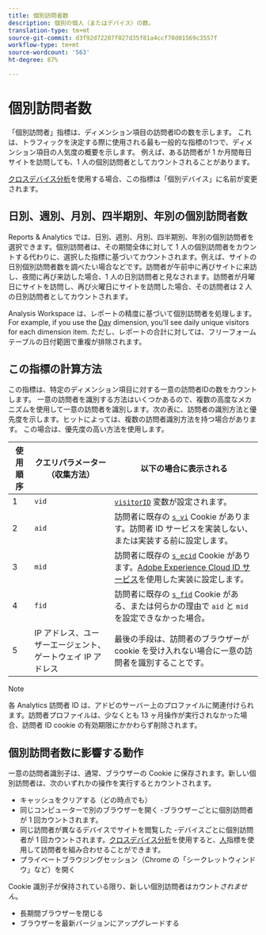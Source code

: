 ```yaml
---
title: 個別訪問者数
description: 個別の個人（またはデバイス）の数。
translation-type: tm+mt
source-git-commit: d3f92d72207f027d35f81a4ccf70d01569c3557f
workflow-type: tm+mt
source-wordcount: '563'
ht-degree: 87%

---
```



# 個別訪問者数

「個別訪問者」指標は、ディメンション項目の訪問者IDの数を示します。 これは、トラフィックを決定する際に使用される最も一般的な指標の1つで、ディメンション項目の人気度の概要を示します。 例えば、ある訪問者が 1 か月間毎日サイトを訪問しても、1 人の個別訪問者としてカウントされることがあります。

[クロスデバイス分析](../cda/overview.md)を使用する場合、この指標は「個別デバイス」に名前が変更されます。

## 日別、週別、月別、四半期別、年別の個別訪問者数

Reports &amp; Analytics では、日別、週別、月別、四半期別、年別の個別訪問者を選択できます。個別訪問者は、その期間全体に対して 1 人の個別訪問者をカウントする代わりに、選択した指標に基づいてカウントされます。例えば、サイトの日別個別訪問者数を調べたい場合などです。訪問者が午前中に再びサイトに来訪し、夜間に再び来訪した場合、1 人の日別訪問者と見なされます。訪問者が月曜日にサイトを訪問し、再び火曜日にサイトを訪問した場合、その訪問者は 2 人の日別訪問者としてカウントされます。

Analysis Workspace は、レポートの精度に基づいて個別訪問者を処理します。For example, if you use the [Day](../dimensions/day.md) dimension, you&#39;ll see daily unique visitors for each dimension item. ただし、レポートの合計に対しては、フリーフォームテーブルの日付範囲で重複が排除されます。

## この指標の計算方法

この指標は、特定のディメンション項目に対する一意の訪問者IDの数をカウントします。 一意の訪問者を識別する方法はいくつかあるので、複数の高度なメカニズムを使用して一意の訪問者を識別します。次の表に、訪問者の識別方法と優先度を示します。ヒットによっては、複数の訪問者識別方法を持つ場合があります。 この場合は、優先度の高い方法を使用します。

| 使用順序 | クエリパラメーター（収集方法） | 以下の場合に表示される |
| --- | --- | --- |
| 1 | `vid` | [`visitorID`](/help/implement/vars/config-vars/visitorid.md) 変数が設定されます。 |
| 2 | `aid` | 訪問者に既存の [`s_vi`](https://docs.adobe.com/content/help/ja-JP/core-services/interface/ec-cookies/cookies-analytics.html) Cookie があります。訪問者 ID サービスを実装しない、または実装する前に設定します。 |
| 3 | `mid` | 訪問者に既存の [`s_ecid`](https://docs.adobe.com/content/help/ja-JP/core-services/interface/ec-cookies/cookies-analytics.html) Cookie があります。[Adobe Experience Cloud ID サービス](https://docs.adobe.com/content/help/ja-JP/id-service/using/home.html)を使用した実装に設定します。 |
| 4 | `fid` | 訪問者に既存の [`s_fid`](https://docs.adobe.com/content/help/ja-JP/core-services/interface/ec-cookies/cookies-analytics.html) Cookie がある、または何らかの理由で `aid` と `mid` を設定できなかった場合。 |
| 5 | IP アドレス、ユーザーエージェント、ゲートウェイ IP アドレス | 最後の手段は、訪問者のブラウザーが cookie を受け入れない場合に一意の訪問者を識別することです。 |

>[!NOTE]
>
>各 Analytics 訪問者 ID は、アドビのサーバー上のプロファイルに関連付けられます。訪問者プロファイルは、少なくとも 13 ヶ月操作が実行されなかった場合、訪問者 ID cookie の有効期限にかかわらず削除されます。

## 個別訪問者数に影響する動作

一意の訪問者識別子は、通常、ブラウザーの Cookie に保存されます。新しい個別訪問者は、次のいずれかの操作を実行するとカウントされます。

* キャッシュをクリアする（どの時点でも）
* 同じコンピューターで別のブラウザーを開く -ブラウザーごとに個別訪問者が 1 回カウントされます。
* 同じ訪問者が異なるデバイスでサイトを閲覧した -デバイスごとに個別訪問者が 1 回カウントされます。[クロスデバイス分析](../cda/overview.md)を使用すると、[人](people.md)指標を使用して訪問者を組み合わせることができます。
* プライベートブラウジングセッション（Chrome の「シークレットウィンドウ」など）を開く

Cookie 識別子が保持されている限り、新しい個別訪問者はカウント&#x200B;*されません*。

* 長期間ブラウザーを閉じる
* ブラウザーを最新バージョンにアップグレードする
